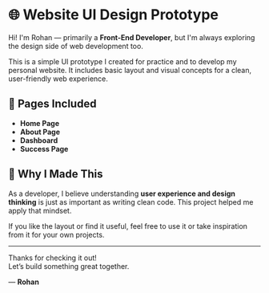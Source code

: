 # 🌐 Website UI Design Prototype

Hi! I'm Rohan — primarily a **Front-End Developer**, but I'm always exploring the design side of web development too.

This is a simple UI prototype I created for practice and to develop my personal website. It includes basic layout and visual concepts for a clean, user-friendly web experience.

## 📄 Pages Included

- **Home Page**
- **About Page**
- **Dashboard**
- **Success Page**

## 📌 Why I Made This

As a developer, I believe understanding **user experience and design thinking** is just as important as writing clean code. This project helped me apply that mindset.

If you like the layout or find it useful, feel free to use it or take inspiration from it for your own projects.

---

Thanks for checking it out!  
Let’s build something great together.

— **Rohan**
